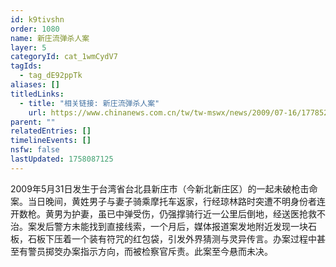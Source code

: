 ```yaml
---
id: k9tivshn
order: 1080
name: 新庄流弹杀人案
layer: 5
categoryId: cat_1wmCydV7
tagIds:
  - tag_dE92ppTk
aliases: []
titledLinks:
  - title: "相关链接: 新庄流弹杀人案"
    url: https://www.chinanews.com.cn/tw/tw-mswx/news/2009/07-16/1778524.shtml
parent: ""
relatedEntries: []
timelineEvents: []
nsfw: false
lastUpdated: 1758087125
---
```


2009年5月31日发生于台湾省台北县新庄市（今新北新庄区）的一起未破枪击命案。当日晚间，黄姓男子与妻子骑乘摩托车返家，行经琼林路时突遭不明身份者连开数枪。黄男为护妻，虽已中弹受伤，仍强撑骑行近一公里后倒地，经送医抢救不治。案发后警方未能找到直接线索，一个月后，媒体报道案发地附近发现一块石板，石板下压着一个装有符咒的红包袋，引发外界猜测与灵异传言。办案过程中甚至有警员掷筊办案指示方向，而被检察官斥责。此案至今悬而未决。